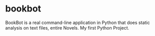 # bookbot
BookBot is a real command-line application in Python that does static analysis on text files, entire Novels.
My first Python Project.

